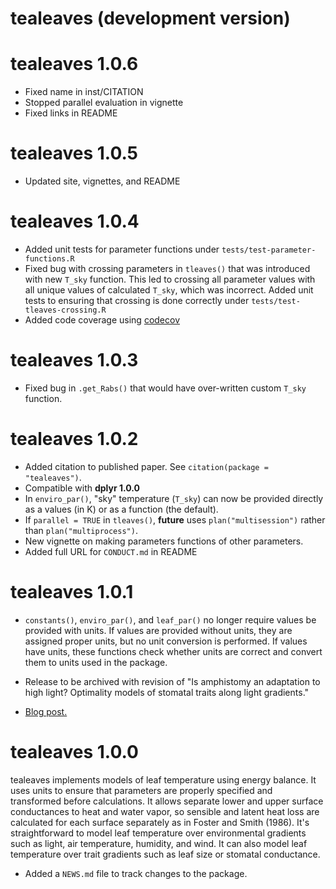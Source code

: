 # tealeaves (development version)

# tealeaves 1.0.6

* Fixed name in inst/CITATION
* Stopped parallel evaluation in vignette
* Fixed links in README

# tealeaves 1.0.5

* Updated site, vignettes, and README

# tealeaves 1.0.4

* Added unit tests for parameter functions under `tests/test-parameter-functions.R`
* Fixed bug with crossing parameters in `tleaves()` that was introduced with new `T_sky` function. This led to crossing all parameter values with all unique values of calculated `T_sky`, which was incorrect. Added unit tests to ensuring that crossing is done correctly under `tests/test-tleaves-crossing.R`
* Added code coverage using [codecov](https://app.codecov.io/gh/cdmuir/tealeaves?branch=master)

# tealeaves 1.0.3

* Fixed bug in `.get_Rabs()` that would have over-written custom `T_sky` function.

# tealeaves 1.0.2

* Added citation to published paper. See `citation(package = "tealeaves")`.
* Compatible with **dplyr 1.0.0**
* In `enviro_par()`, "sky" temperature (`T_sky`) can now be provided directly as a values (in K) or as a function (the default).
* If `parallel = TRUE` in `tleaves()`, **future** uses `plan("multisession")` rather than `plan("multiprocess")`.
* New vignette on making parameters functions of other parameters.
* Added full URL for `CONDUCT.md` in README

# tealeaves 1.0.1

* `constants()`, `enviro_par()`, and `leaf_par()` no longer require values be provided with units. If values are provided without units, they are assigned proper units, but no unit conversion is performed. If values have units, these functions check whether units are correct and convert them to units used in the package.

* Release to be archived with revision of "Is amphistomy an adaptation to high light? Optimality models of stomatal traits along light gradients."

* [Blog post.](https://cdmuir.netlify.app/post/2019-05-21-phyteclub/)

# tealeaves 1.0.0

tealeaves implements models of leaf temperature using energy balance. It uses units to ensure that parameters are properly specified and transformed before calculations. It allows separate lower and upper surface conductances to heat and water vapor, so sensible and latent heat loss are calculated for each surface separately as in Foster and Smith (1986). It's straightforward to model leaf temperature over environmental gradients such as light, air temperature, humidity, and wind. It can also model leaf temperature over trait gradients such as leaf size or stomatal conductance.

* Added a `NEWS.md` file to track changes to the package.
